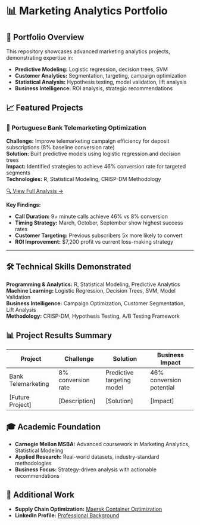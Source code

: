 # 📊 Marketing Analytics Portfolio

## 🎯 Portfolio Overview
This repository showcases advanced marketing analytics projects, demonstrating expertise in:
- **Predictive Modeling:** Logistic regression, decision trees, SVM
- **Customer Analytics:** Segmentation, targeting, campaign optimization
- **Statistical Analysis:** Hypothesis testing, model validation, lift analysis
- **Business Intelligence:** ROI analysis, strategic recommendations

## 📈 Featured Projects

### 🏦 Portuguese Bank Telemarketing Optimization
**Challenge:** Improve telemarketing campaign efficiency for deposit subscriptions (8% baseline conversion rate)  
**Solution:** Built predictive models using logistic regression and decision trees  
**Impact:** Identified strategies to achieve 46% conversion rate for targeted segments  
**Technologies:** R, Statistical Modeling, CRISP-DM Methodology

[🔍 View Full Analysis →](./portuguese-bank-telemarketing/)

**Key Findings:**
- **Call Duration:** 9+ minute calls achieve 46% vs 8% conversion
- **Timing Strategy:** March, October, September show highest success rates  
- **Customer Targeting:** Previous subscribers 5x more likely to convert
- **ROI Improvement:** $7,200 profit vs current loss-making strategy

---

## 🛠️ Technical Skills Demonstrated

**Programming & Analytics:** R, Statistical Modeling, Predictive Analytics  
**Machine Learning:** Logistic Regression, Decision Trees, SVM, Model Validation  
**Business Intelligence:** Campaign Optimization, Customer Segmentation, Lift Analysis  
**Methodology:** CRISP-DM, Hypothesis Testing, A/B Testing Framework

## 📊 Project Results Summary

| Project | Challenge | Solution | Business Impact |
|---------|-----------|----------|-----------------|
| Bank Telemarketing | 8% conversion rate | Predictive targeting model | 46% conversion potential |
| [Future Project] | [Description] | [Solution] | [Impact] |

## 🎓 Academic Foundation
- **Carnegie Mellon MSBA:** Advanced coursework in Marketing Analytics, Statistical Modeling
- **Applied Research:** Real-world datasets, industry-standard methodologies
- **Business Focus:** Strategy-driven analysis with actionable recommendations

## 🔗 Additional Work
- **Supply Chain Optimization:** [Maersk Container Optimization](https://github.com/nivedhagr/maersk-container-optimization)
- **LinkedIn Profile:** [Professional Background](https://linkedin.com/in/nivedhagr)
